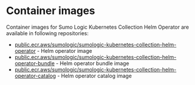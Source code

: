 # Container images

Container images for Sumo Logic Kubernetes Collection Helm Operator are available in following repositories:

- [public.ecr.aws/sumologic/sumologic-kubernetes-collection-helm-operator][operator] - Helm operator image
- [public.ecr.aws/sumologic/sumologic-kubernetes-collection-helm-operator-bundle][bundle] - Helm operator bundle image
- [public.ecr.aws/sumologic/sumologic-kubernetes-collection-helm-operator-catalog][catalog] - Helm operator catalog image

[operator]: https://gallery.ecr.aws/sumologic/sumologic-kubernetes-collection-helm-operator
[bundle]: https://gallery.ecr.aws/sumologic/sumologic-kubernetes-collection-helm-operator-bundle
[catalog]: https://gallery.ecr.aws/sumologic/sumologic-kubernetes-collection-helm-operator-catalog
